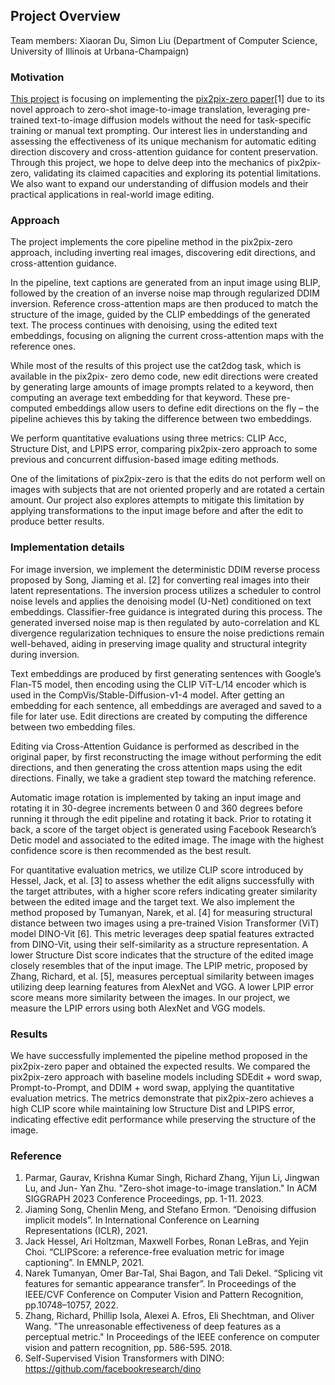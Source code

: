 ## Project Overview
Team members: Xiaoran Du, Simon Liu (Department of Computer Science, University of Illinois at Urbana-Champaign)
### Motivation
[This project](https://github.com/xiaorandu/pix2pix_zero/blob/main/cs445.ipynb) is focusing on implementing the [pix2pix-zero paper](https://arxiv.org/pdf/2302.03027)[1] due to its novel approach to
zero-shot image-to-image translation, leveraging pre-trained text-to-image diffusion models
without the need for task-specific training or manual text prompting. Our interest lies in
understanding and assessing the effectiveness of its unique mechanism for automatic editing
direction discovery and cross-attention guidance for content preservation. Through this project,
we hope to delve deep into the mechanics of pix2pix-zero, validating its claimed capacities and
exploring its potential limitations. We also want to expand our understanding of diffusion models
and their practical applications in real-world image editing.

### Approach
The project implements the core pipeline method in the pix2pix-zero approach, including
inverting real images, discovering edit directions, and cross-attention guidance.

In the pipeline, text captions are generated from an input image using BLIP, followed by the
creation of an inverse noise map through regularized DDIM inversion. Reference cross-attention
maps are then produced to match the structure of the image, guided by the CLIP embeddings of
the generated text. The process continues with denoising, using the edited text embeddings,
focusing on aligning the current cross-attention maps with the reference ones.

While most of the results of this project use the cat2dog task, which is available in the pix2pix-
zero demo code, new edit directions were created by generating large amounts of image prompts
related to a keyword, then computing an average text embedding for that keyword. These pre-
computed embeddings allow users to define edit directions on the fly – the pipeline achieves this
by taking the difference between two embeddings.

We perform quantitative evaluations using three metrics: CLIP Acc, Structure Dist, and LPIPS
error, comparing pix2pix-zero approach to some previous and concurrent diffusion-based image
editing methods.

One of the limitations of pix2pix-zero is that the edits do not perform well on images with
subjects that are not oriented properly and are rotated a certain amount. Our project also explores
attempts to mitigate this limitation by applying transformations to the input image before and
after the edit to produce better results.

### Implementation details
For image inversion, we implement the deterministic DDIM reverse process proposed by Song,
Jiaming et al. [2] for converting real images into their latent representations. The inversion
process utilizes a scheduler to control noise levels and applies the denoising model (U-Net)
conditioned on text embeddings. Classifier-free guidance is integrated during this process. The
generated inversed noise map is then regulated by auto-correlation and KL divergence
regularization techniques to ensure the noise predictions remain well-behaved, aiding in
preserving image quality and structural integrity during inversion.

Text embeddings are produced by first generating sentences with Google’s Flan-T5 model, then
encoding using the CLIP ViT-L/14 encoder which is used in the CompVis/Stable-Diffusion-v1-4
model. After getting an embedding for each sentence, all embeddings are averaged and saved to
a file for later use. Edit directions are created by computing the difference between two
embedding files.

Editing via Cross-Attention Guidance is performed as described in the original paper, by first
reconstructing the image without performing the edit directions, and then generating the cross
attention maps using the edit directions. Finally, we take a gradient step toward the matching
reference.

Automatic image rotation is implemented by taking an input image and rotating it in 30-degree
increments between 0 and 360 degrees before running it through the edit pipeline and rotating it
back. Prior to rotating it back, a score of the target object is generated using Facebook
Research’s Detic model and associated to the edited image. The image with the highest
confidence score is then recommended as the best result.

For quantitative evaluation metrics, we utilize CLIP score introduced by Hessel, Jack, et al. [3] to
assess whether the edit aligns successfully with the target attributes, with a higher score refers
indicating greater similarity between the edited image and the target text. We also implement the
method proposed by Tumanyan, Narek, et al. [4] for measuring structural distance between two
images using a pre-trained Vision Transformer (ViT) model DINO-Vit [6]. This metric leverages
deep spatial features extracted from DINO-Vit, using their self-similarity as a structure
representation. A lower Structure Dist score indicates that the structure of the edited image
closely resembles that of the input image. The LPIP metric, proposed by Zhang, Richard, et al.
[5], measures perceptual similarity between images utilizing deep learning features from AlexNet
and VGG. A lower LPIP error score means more similarity between the images. In our project,
we measure the LPIP errors using both AlexNet and VGG models.

### Results
We have successfully implemented the pipeline method proposed in the pix2pix-zero paper and
obtained the expected results. We compared the pix2pix-zero approach with baseline models
including SDEdit + word swap, Prompt-to-Prompt, and DDIM + word swap, applying the
quantitative evaluation metrics. The metrics demonstrate that pix2pix-zero achieves a high CLIP
score while maintaining low Structure Dist and LPIPS error, indicating effective edit
performance while preserving the structure of the image.

### Reference
1. Parmar, Gaurav, Krishna Kumar Singh, Richard Zhang, Yijun Li, Jingwan Lu, and Jun-
Yan Zhu. "Zero-shot image-to-image translation." In ACM SIGGRAPH 2023
Conference Proceedings, pp. 1-11. 2023.
2. Jiaming Song, Chenlin Meng, and Stefano Ermon. “Denoising diffusion implicit
models”. In International Conference on Learning Representations (ICLR), 2021.
3. Jack Hessel, Ari Holtzman, Maxwell Forbes, Ronan LeBras, and Yejin Choi.
“CLIPScore: a reference-free evaluation metric for image captioning”. In EMNLP, 2021.
4. Narek Tumanyan, Omer Bar-Tal, Shai Bagon, and Tali Dekel. “Splicing vit features for
semantic appearance transfer”. In Proceedings of the IEEE/CVF Conference on
Computer Vision and Pattern Recognition, pp.10748–10757, 2022.
5. Zhang, Richard, Phillip Isola, Alexei A. Efros, Eli Shechtman, and Oliver Wang. "The
unreasonable effectiveness of deep features as a perceptual metric." In Proceedings of the
IEEE conference on computer vision and pattern recognition, pp. 586-595. 2018.
6. Self-Supervised Vision Transformers with DINO:
https://github.com/facebookresearch/dino
